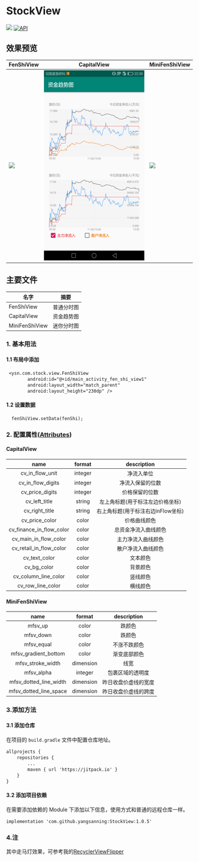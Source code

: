 # StockView
[![](https://jitpack.io/v/yangsanning/StockView.svg)](https://jitpack.io/#yangsanning/StockView)
[![API](https://img.shields.io/badge/API-19%2B-orange.svg?style=flat)](https://android-arsenal.com/api?level=19)

## 效果预览

| FenShiView                      | CapitalView                     | MiniFenShiView                  |
| ------------------------------- | ------------------------------- | ------------------------------- |
| <img src="images/image1.gif" height="512" /> | <img src="images/image2.png" height="512"/> | <img src="images/image3.gif" height="512"/> |


## 主要文件
| 名字             | 摘要           |
| ---------------- | -------------- |
|FenShiView | 普通分时图  |
|CapitalView | 资金趋势图  |
|MiniFenShiView | 迷你分时图  |


### 1. 基本用法

#### 1.1 布局中添加
```android
 <ysn.com.stock.view.FenShiView
        android:id="@+id/main_activity_fen_shi_view1"
        android:layout_width="match_parent"
        android:layout_height="230dp" />
```

#### 1.2 设置数据
```android
  fenShiView.setData(fenShi);
```


### 2. 配置属性([Attributes](https://github.com/yangsanning/StockView/blob/master/stock/src/main/res/values/attrs.xml))

#### CapitalView
|name|format|description|
|:---:|:---:|:---:|
| cv_in_flow_unit | integer | 净流入单位 |
| cv_in_flow_digits | integer | 净流入保留的位数 |
| cv_price_digits | integer | 价格保留的位数 |
| cv_left_title | string | 左上角标题(用于标注左边价格坐标) |
| cv_right_title | string | 右上角标题(用于标注右边inFlow坐标) |
| cv_price_color | color | 价格曲线颜色 |
| cv_finance_in_flow_color | color | 总资金净流入曲线颜色 |
| cv_main_in_flow_color | color | 主力净流入曲线颜色 |
| cv_retail_in_flow_color | color | 散户净流入曲线颜色 |
| cv_text_color | color | 文本颜色 |
| cv_bg_color | color | 背景颜色 |
| cv_column_line_color | color | 竖线颜色 |
| cv_row_line_color | color | 横线颜色 |

#### MiniFenShiView
|name|format|description|
|:---:|:---:|:---:|
| mfsv_up | color | 跌颜色 |
| mfsv_down | color | 跌颜色 |
| mfsv_equal | color | 不涨不跌颜色 |
| mfsv_gradient_bottom | color | 渐变底部颜色 |
| mfsv_stroke_width | dimension | 线宽 |
| mfsv_alpha | integer | 包裹区域的透明度 |
| mfsv_dotted_line_width | dimension | 昨日收盘价虚线的宽度 |
| mfsv_dotted_line_space | dimension | 昨日收盘价虚线的跨度 |


### 3.添加方法

#### 3.1 添加仓库

在项目的 `build.gradle` 文件中配置仓库地址。

```android
allprojects {
	repositories {
		...
		maven { url 'https://jitpack.io' }
	}
}
```

#### 3.2 添加项目依赖

在需要添加依赖的 Module 下添加以下信息，使用方式和普通的远程仓库一样。

```android
implementation 'com.github.yangsanning:StockView:1.0.5'
```

### 4.注
其中走马灯效果，可参考我的[RecyclerViewFlipper](https://github.com/yangsanning/RecyclerViewFlipper)
